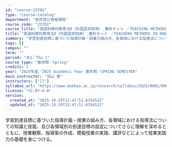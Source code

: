 ```yaml
---
id: "course:23702"
type: "course-catalog"
department: "免許及び資格課程"
course_code: "23702"
course_title: "英語科教科教育法Ⅱ（外国語学部用）_春秋セット ／TEACHING METHODS IN ENGLISH LANGUAGE II"
title: "英語科教科教育法Ⅱ（外国語学部用）_春秋セット ／TEACHING METHODS IN ENGLISH LANGUAGE II"
summary: "学習到達目標に基づいた指導計画・授業の組み方、各領域における指導法についての知識と技能、及び各領域別の到達目標の設定についてさらに理解を深めるとともに、授業観察、指導案の作成、模擬授業の実践、講評などによって授業実践力の基礎を身につける。"
tags: []
campus: ""
term: ""
period: "木1／Thu 1"
course_type: "春学期／Spring"
credits: 2
year: "2025年度／2025 Academic Year 春学期／SPRING SEMESTER"
main_instructor: "羽山 恵"
instructors: ["[]"]
syllabus_url: "https://www.dokkyo.ac.jp/research/syllabus/2025/0902/0902_23702_ja_JP.html"
license: "CC-BY-4.0"
version:
  created_at: "2025-10-29T12:47:51.635451Z"
  updated_at: "2025-10-29T12:47:51.635451Z"
---
```

学習到達目標に基づいた指導計画・授業の組み方、各領域における指導法についての知識と技能、及び各領域別の到達目標の設定についてさらに理解を深めるとともに、授業観察、指導案の作成、模擬授業の実践、講評などによって授業実践力の基礎を身につける。
